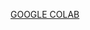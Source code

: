 [GOOGLE COLAB](https://colab.research.google.com/drive/1RwXxfdoELvZ2xb6JvwJs9Cm8zbH_doBy?usp=sharing)
